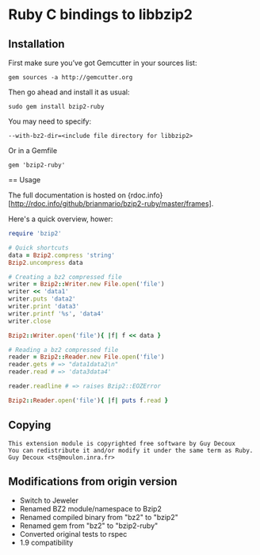 # Ruby C bindings to libbzip2

## Installation

First make sure you’ve got Gemcutter in your sources list:

`gem sources -a http://gemcutter.org`

Then go ahead and install it as usual:

`sudo gem install bzip2-ruby`

You may need to specify:

`--with-bz2-dir=<include file directory for libbzip2>`

Or in a Gemfile

`gem 'bzip2-ruby'`

== Usage

The full documentation is hosted on {rdoc.info}[http://rdoc.info/github/brianmario/bzip2-ruby/master/frames].

Here's a quick overview, hower:

``` ruby
require 'bzip2'

# Quick shortcuts
data = Bzip2.compress 'string'
Bzip2.uncompress data

# Creating a bz2 compressed file
writer = Bzip2::Writer.new File.open('file')
writer << 'data1'
writer.puts 'data2'
writer.print 'data3'
writer.printf '%s', 'data4'
writer.close

Bzip2::Writer.open('file'){ |f| f << data }

# Reading a bz2 compressed file
reader = Bzip2::Reader.new File.open('file')
reader.gets # => "data1data2\n"
reader.read # => 'data3data4'

reader.readline # => raises Bzip2::EOZError

Bzip2::Reader.open('file'){ |f| puts f.read }
```

## Copying

```
This extension module is copyrighted free software by Guy Decoux
You can redistribute it and/or modify it under the same term as Ruby.
Guy Decoux <ts@moulon.inra.fr>
```

## Modifications from origin version

* Switch to Jeweler
* Renamed BZ2 module/namespace to Bzip2
* Renamed compiled binary from "bz2" to "bzip2"
* Renamed gem from "bz2" to "bzip2-ruby"
* Converted original tests to rspec
* 1.9 compatibility
